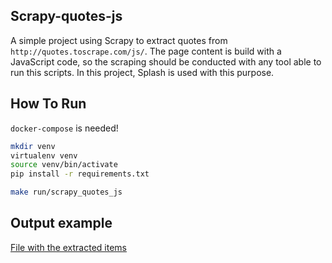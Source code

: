 ## Scrapy-quotes-js

A simple project using Scrapy to extract quotes from `http://quotes.toscrape.com/js/`. The page content is build with a JavaScript code, so the scraping should be conducted with any tool able to run this scripts. In this project, Splash is used with this purpose.

## How To Run

`docker-compose` is needed!

```bash
mkdir venv
virtualenv venv
source venv/bin/activate
pip install -r requirements.txt

make run/scrapy_quotes_js
```

## Output example

[File with the extracted items](https://github.com/Claudiocfls/scrapy-books/blob/main/books.csv)
